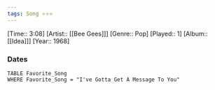 ```yaml
---
tags: Song ⭐⭐⭐ 
---
```

[Time:: 3:08]
[Artist:: [[Bee Gees]]]
[Genre:: Pop]
[Played:: 1]
[Album:: [[Idea]]]
[Year:: 1968]
### Dates
````dataview
TABLE Favorite_Song
WHERE Favorite_Song = "I've Gotta Get A Message To You"
````
